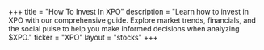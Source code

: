 +++
title = "How To Invest In XPO"
description = "Learn how to invest in XPO with our comprehensive guide. Explore market trends, financials, and the social pulse to help you make informed decisions when analyzing $XPO."
ticker = "XPO"
layout = "stocks"
+++

